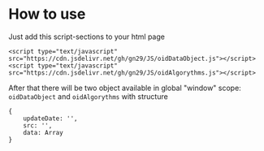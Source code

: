 # How to use
Just add this script-sections to your html page
```
<script type="text/javascript" src="https://cdn.jsdelivr.net/gh/gn29/JS/oidDataObject.js"></script>
<script type="text/javascript" src="https://cdn.jsdelivr.net/gh/gn29/JS/oidAlgorythms.js"></script>
```
After that there will be two object available in global "window" scope: `oidDataObject` and `oidAlgorythms` with structure
```
{
	updateDate: '',
	src: '',
	data: Array
}
```